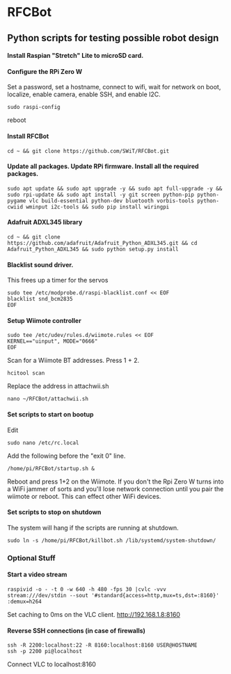 # RFCBot #
## Python scripts for testing possible robot design ##

#### Install Raspian "Stretch" Lite to microSD card. ####

#### Configure the RPi Zero W ####
Set a password, set a hostname, connect to wifi, wait for network on boot, localize, enable camera, enable SSH, and enable I2C.
```
sudo raspi-config
```
reboot

#### Install RFCBot ####
```
cd ~ && git clone https://github.com/SWiT/RFCBot.git
```

#### Update all packages. Update RPi firmware. Install all the required packages. ####
```
sudo apt update && sudo apt upgrade -y && sudo apt full-upgrade -y && sudo rpi-update && sudo apt install -y git screen python-pip python-pygame vlc build-essential python-dev bluetooth vorbis-tools python-cwiid wminput i2c-tools && sudo pip install wiringpi
```

#### Adafruit ADXL345 library ####
```
cd ~ && git clone https://github.com/adafruit/Adafruit_Python_ADXL345.git && cd Adafruit_Python_ADXL345 && sudo python setup.py install
```

#### Blacklist sound driver. ####
This frees up a timer for the servos 
```
sudo tee /etc/modprobe.d/raspi-blacklist.conf << EOF
blacklist snd_bcm2835
EOF
```

#### Setup Wiimote controller ####
```
sudo tee /etc/udev/rules.d/wiimote.rules << EOF
KERNEL=="uinput", MODE="0666"
EOF
```
Scan for a Wiimote BT addresses. Press 1 + 2.
```
hcitool scan
```
Replace the address in attachwii.sh
```
nano ~/RFCBot/attachwii.sh
```

#### Set scripts to start on bootup ####
Edit 
```
sudo nano /etc/rc.local
```
Add the following before the "exit 0" line.
```
/home/pi/RFCBot/startup.sh &
```
Reboot and press 1+2 on the Wiimote. If you don't the Rpi Zero W turns into a WiFi jammer of sorts and you'll lose network connection until you pair the wiimote or reboot. This can effect other WiFi devices.

#### Set scripts to stop on shutdown ####
The system will hang if the scripts are running at shutdown.
```
sudo ln -s /home/pi/RFCBot/killbot.sh /lib/systemd/system-shutdown/
```



### Optional Stuff ###
#### Start a video stream ####
```
raspivid -o - -t 0 -w 640 -h 480 -fps 30 |cvlc -vvv stream:///dev/stdin --sout '#standard{access=http,mux=ts,dst=:8160}' :demux=h264
```
Set caching to 0ms on the VLC client.
http://192.168.1.8:8160

#### Reverse SSH connections (in case of firewalls) ####
```
ssh -R 2200:localhost:22 -R 8160:localhost:8160 USER@HOSTNAME
ssh -p 2200 pi@localhost
```
Connect VLC to localhost:8160




